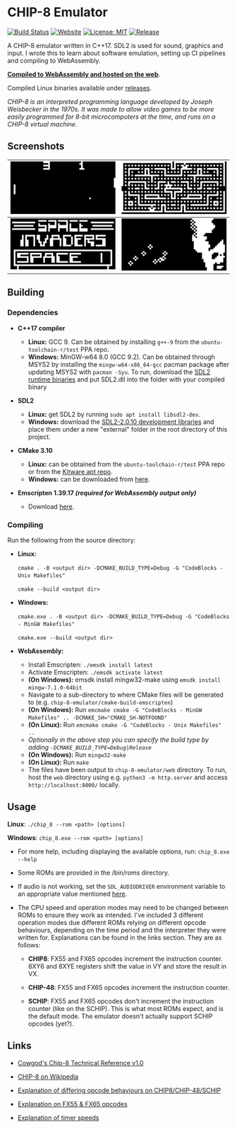 # CHIP-8 Emulator

[![Build Status](https://travis-ci.com/dominikrys/chip-8-emulator.svg?branch=master)](https://travis-ci.com/dominikrys/chip-8-emulator)
[![Website](https://img.shields.io/website?down_color=lightgrey&down_message=offline&up_color=brightgreen&up_message=online&url=https%3A%2F%2Fdominikrys.com%2Fchip8)](https://dominikrys.com/chip8/)
[![License: MIT](https://img.shields.io/badge/License-MIT-blue.svg)](https://opensource.org/licenses/MIT)
[![Release](https://img.shields.io/github/release/dominikrys/chip-8-emulator.svg)](https://github.com/dominikrys/chip-8-emulator/releases)

A CHIP-8 emulator written in C++17. SDL2 is used for sound, graphics and input. I wrote this to learn about software emulation, setting up CI pipelines and compiling to WebAssembly.

[**Compiled to WebAssembly and hosted on the web**](http://dominikrys.com/chip-8).

Compiled Linux binaries available under [releases](https://github.com/dominikrys/chip-8-emulator/releases).

_CHIP-8 is an interpreted programming language developed by Joseph Weisbecker in the 1970s. It was made to allow video games to be more easily programmed for 8-bit microcomputers at the time, and runs on a CHIP-8 virtual machine._

## Screenshots

|           ![Pong](docs/img/pong.png)           |     ![Blinky](docs/img/blinky.png)     |
| :--------------------------------------------: | :------------------------------------: |
| ![Space Invaders](docs/img/space_invaders.png) | ![Trip8 Demo](docs/img/trip8_demo.png) |

## Building

### Dependencies

- **C++17 compiler**

  - **Linux:** GCC 9. Can be obtained by installing `g++-9` from the `ubuntu-toolchain-r/test` PPA repo.
  - **Windows:** MinGW-w64 8.0 (GCC 9.2). Can be obtained through MSYS2 by installing the `mingw-w64-x86_64-gcc` pacman package after updating MSYS2 with `pacman -Syu`. To run, download the [SDL2 runtime binaries](https://www.libsdl.org/download-2.0.php) and put SDL2.dll into the folder with your compiled binary

- **SDL2**

  - **Linux:** get SDL2 by running `sudo apt install libsdl2-dev`.
  - **Windows:** download the [SDL2-2.0.10 development libraries](https://www.libsdl.org/download-2.0.php) and place them under a new "external" folder in the root directory of this project.

- **CMake 3.10**

  - **Linux:** can be obtained from the `ubuntu-toolchain-r/test` PPA repo or from the [Kitware apt repo](https://apt.kitware.com/).
  - **Windows:** can be downloaded from [here](https://cmake.org/download/).

- **Emscripten 1.39.17 _(required for WebAssembly output only)_**
  - Download [here](https://emscripten.org/docs/getting_started/downloads.html).

### Compiling

Run the following from the source directory:

- **Linux:**

  `cmake . -B <output dir> -DCMAKE_BUILD_TYPE=Debug -G "CodeBlocks - Unix Makefiles"`

  `cmake --build <output dir>`

- **Windows:**

  `cmake.exe . -B <output dir> -DCMAKE_BUILD_TYPE=Debug -G "CodeBlocks - MinGW Makefiles"`

  `cmake.exe --build <output dir>`

- **WebAssembly:**

  - Install Emscripten: `./emsdk install latest`
  - Activate Emscripten: `./emsdk activate latest`
  - **(On Windows):** emsdk install mingw32-make using `emsdk install mingw-7.1.0-64bit`
  - Navigate to a sub-directory to where CMake files will be generated to (e.g. `chip-8-emulator/cmake-build-emscripten`)
  - **(On Windows):** Run `emcmake cmake -G "CodeBlocks - MinGW Makefiles" .. -DCMAKE_SH="CMAKE_SH-NOTFOUND"`
  - **(On Linux):** Run `emcmake cmake -G "CodeBlocks - Unix Makefiles" ..`
  - _Optionally in the above step you can specify the build type by adding `-DCMAKE_BUILD_TYPE=Debug|Release`_
  - **(On Windows):** Run `mingw32-make`
  - **(On Linux):** Run `make`
  - The files have been output to `chip-8-emulator/web` directory. To run, host the `web` directory using e.g. `python3 -m http.server` and access `http://localhost:8000/` locally.

## Usage

**Linux**: `./chip_8 --rom <path> [options]`

**Windows**: `chip_8.exe --rom <path> [options]`

- For more help, including displaying the available options, run: `chip_8.exe --help`

- Some ROMs are provided in the /bin/roms directory.

- If audio is not working, set the `SDL_AUDIODRIVER` environment variable to an appropriate value mentioned [here](https://wiki.libsdl.org/FAQUsingSDL).

- The CPU speed and operation modes may need to be changed between ROMs to ensure they work as intended. I've included 3 different operation modes due different ROMs relying on different opcode behaviours, depending on the time period and the interpreter they were written for. Explanations can be found in the links section. They are as follows:

  - **CHIP8**: FX55 and FX65 opcodes increment the instruction counter. 8XY6 and 8XYE registers shift the value in VY and store the result in VX.

  - **CHIP-48**: FX55 and FX65 opcodes increment the instruction counter.

  - **SCHIP**: FX55 and FX65 opcodes don't increment the instruction counter (like on the SCHIP). This is what most ROMs expect, and is the default mode. The emulator doesn't actually support SCHIP opcodes (yet?).

## Links

- [Cowgod's Chip-8 Technical Reference v1.0](http://devernay.free.fr/hacks/chip8/C8TECH10.HTM)

- [CHIP-8 on Wikipedia](https://en.wikipedia.org/wiki/CHIP-8)

- [Explanation of differing opcode behaviours on CHIP8/CHIP-48/SCHIP](https://www.reddit.com/r/programming/comments/3ca4ry/writing_a_chip8_interpreteremulator_in_c14_10/csuepjm/)

- [Explanation on FX55 & FX65 opcodes](https://github.com/Chromatophore/HP48-Superchip/blob/master/investigations/quirk_i.md)

- [Explanation of timer speeds](<https://github.com/AfBu/haxe-CHIP-8-emulator/wiki/(Super)CHIP-8-Secrets#speed-of-emulation>)
